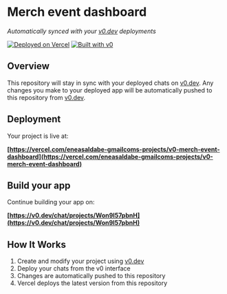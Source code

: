 # Merch event dashboard

*Automatically synced with your [v0.dev](https://v0.dev) deployments*

[![Deployed on Vercel](https://img.shields.io/badge/Deployed%20on-Vercel-black?style=for-the-badge&logo=vercel)](https://vercel.com/eneasaldabe-gmailcoms-projects/v0-merch-event-dashboard)
[![Built with v0](https://img.shields.io/badge/Built%20with-v0.dev-black?style=for-the-badge)](https://v0.dev/chat/projects/Won9I57pbnH)

## Overview

This repository will stay in sync with your deployed chats on [v0.dev](https://v0.dev).
Any changes you make to your deployed app will be automatically pushed to this repository from [v0.dev](https://v0.dev).

## Deployment

Your project is live at:

**[https://vercel.com/eneasaldabe-gmailcoms-projects/v0-merch-event-dashboard](https://vercel.com/eneasaldabe-gmailcoms-projects/v0-merch-event-dashboard)**

## Build your app

Continue building your app on:

**[https://v0.dev/chat/projects/Won9I57pbnH](https://v0.dev/chat/projects/Won9I57pbnH)**

## How It Works

1. Create and modify your project using [v0.dev](https://v0.dev)
2. Deploy your chats from the v0 interface
3. Changes are automatically pushed to this repository
4. Vercel deploys the latest version from this repository